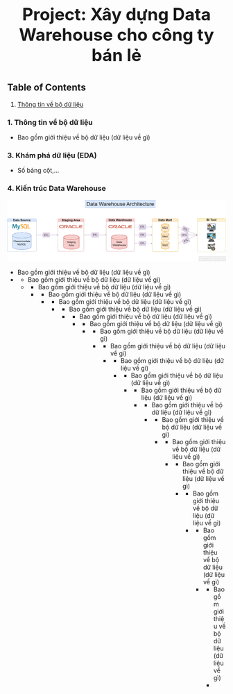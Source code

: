 # <p align="center" style="font-size: 39px;"><strong>Project: Xây dựng Data Warehouse cho công ty bán lẻ</strong></p>

## Table of Contents
1. [Thông tin về bộ dữ liệu](#line-30)

### 1. Thông tin về bộ dữ liệu
   - Bao gồm giới thiệu về bộ dữ liệu (dữ liệu về gì)

### 3. Khám phá dữ liệu (EDA)
   - Số bảng cột,...

### 4. Kiến trúc Data Warehouse
![Data Warehouse Architecture](https://github.com/vuhuusy/Data-Warehouse-for-Classicmodels-Database/blob/main/data%20warehouse/Data%20Warehouse%20Architecture.png)

   - Bao gồm giới thiệu về bộ dữ liệu (dữ liệu về gì)
   -    - Bao gồm giới thiệu về bộ dữ liệu (dữ liệu về gì)
        -    - Bao gồm giới thiệu về bộ dữ liệu (dữ liệu về gì)
             -    - Bao gồm giới thiệu về bộ dữ liệu (dữ liệu về gì)
                  -    - Bao gồm giới thiệu về bộ dữ liệu (dữ liệu về gì)
                       -    - Bao gồm giới thiệu về bộ dữ liệu (dữ liệu về gì)
                            -    - Bao gồm giới thiệu về bộ dữ liệu (dữ liệu về gì)
                                 -    - Bao gồm giới thiệu về bộ dữ liệu (dữ liệu về gì)
                                      -    - Bao gồm giới thiệu về bộ dữ liệu (dữ liệu về gì)
                                           -    - Bao gồm giới thiệu về bộ dữ liệu (dữ liệu về gì)
                                                -    - Bao gồm giới thiệu về bộ dữ liệu (dữ liệu về gì)
                                                     -    - Bao gồm giới thiệu về bộ dữ liệu (dữ liệu về gì)
                                                          -    - Bao gồm giới thiệu về bộ dữ liệu (dữ liệu về gì)
                                                               -    - Bao gồm giới thiệu về bộ dữ liệu (dữ liệu về gì)
                                                                    -    - Bao gồm giới thiệu về bộ dữ liệu (dữ liệu về gì)
                                                                         -    - Bao gồm giới thiệu về bộ dữ liệu (dữ liệu về gì)
                                                                              -    - Bao gồm giới thiệu về bộ dữ liệu (dữ liệu về gì)
                                                                                   -    - Bao gồm giới thiệu về bộ dữ liệu (dữ liệu về gì)
                                                                                        -    - Bao gồm giới thiệu về bộ dữ liệu (dữ liệu về gì)
                                                                                             -    - Bao gồm giới thiệu về bộ dữ liệu (dữ liệu về gì)
                                                                                                  - 
